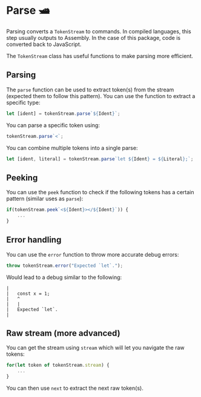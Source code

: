 # Parse 🛥️

Parsing converts a `TokenStream` to commands. In compiled languages, this step usually outputs to Assembly. In the case of this package, code is converted back to JavaScript.

The `TokenStream` class has useful functions to make parsing more efficient. 

## Parsing

The `parse` function can be used to extract token(s) from the stream (expected them to follow this pattern). You can use the function to extract a specific type:

```typescript
let [ident] = tokenStream.parse`${Ident}`;
```

You can parse a specific token using:

```typescript
tokenStream.parse`<`;
```

You can combine multiple tokens into a single parse:

```typescript
let [ident, literal] = tokenStream.parse`let ${Ident} = ${Literal};`;
```

## Peeking

You can use the `peek` function to check if the following tokens has a certain pattern (similar uses as `parse`):

```typescript
if(tokenStream.peek`<${Ident}></${Ident}`)) {
    ...
}
```

## Error handling

You can use the `error` function to throw more accurate debug errors:

```typescript
throw tokenStream.error("Expected `let`.");
```

Would lead to a debug similar to the following:

```
|
|   const x = 1;
|   ^
|   |
|   Expected `let`.
|
```

## Raw stream (more advanced)

You can get the stream using `stream` which will let you navigate the raw tokens:

```typescript
for(let token of tokenStream.stream) {
    ...
}
```

You can then use `next` to extract the next raw token(s).
